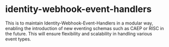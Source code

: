# identity-webhook-event-handlers

This is to maintain Identity-Webhook-Event-Handlers in a modular way, enabling the introduction of new eventing schemas such as CAEP or RISC in the future. This will ensure flexibility and scalability in handling various event types.


